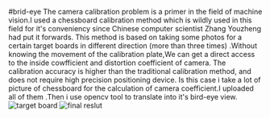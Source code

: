 #brid-eye 
The camera calibration problem is a primer in the field of machine vision.I used a chessboard calibration method which is wildly used in this field  for it's conveniency since Chinese computer scientist Zhang Youzheng had put it forwards.
This method is based on taking some photos for a certain target boards in different direction (more than three times) .Without knowing the movement of the calibration plate,We can get a direct access to the inside cowfficient and  distortion coefficient of camera. The calibration accuracy is higher than the traditional  calibration method, and does not require high precision positioning device. Is this case i take a lot of picture of chessboard for the calculation of camera coefficient.I uploaded all of them .Then i use opencv tool to translate into it's bird-eye view.
![target board](bangding.jpg "calibration")
![final reslut](birds-eye.jpg "eye")
